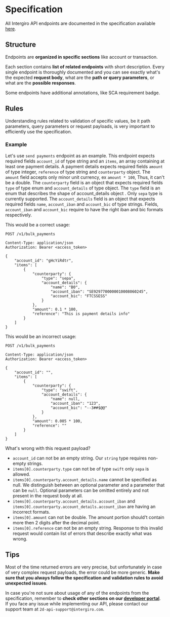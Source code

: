 # Specification

All Intergiro API endpoints are documented in the specification available [here](https://2d.intergiro.com/v1/docs).

## Structure

Endpoints are **organized in specific sections** like account or transaction.

Each section contains **list of related endpoints** with short description.
Every single endpoint is thoroughly documented and you can see exactly what's the expected **request body**, what are the **path or query parameters**, or what are the **possible responses**.

Some endpoints have additional annotations, like SCA requirement badge.

## Rules

Understanding rules related to validation of specific values, be it path parameters, query parameters or request payloads, is very important to efficiently use the specification.

### Example

Let's use `send payments` endpoint as an example. This endpoint expects required fields `account_id` of type string and an `items`, an array containing at least one payment details. A payment details expects required fields `amount` of type integer, `reference` of type string and `counterparty` object. The `amount` field accepts only minor unit currency, ex `amount * 100`, Thus, it can't be a double. The `counterparty` field is an object that expects required fields `type` of type enum and `account_details` of type object. The `type` field is an enum that describes the shape of account_details object . Only `sepa` type is currently supported. The `account_details` field is an object that expects required fields `name`, `account_iban` and `account_bic` of type strings. Fields, `account_iban` and `account_bic` require to have the right iban and bic formats respectively.

This would be a correct usage:

```{1,7,8}
POST /v1/bulk_payments

Content-Type: application/json
Authorization: Bearer <access_token>

{
	"account_id": "gHcYiRdtr",
	"items": [
		{
			"counterparty": {
				"type": "sepa",
				"account_details": {
					"name": "B0",
					"account_iban": "SE9297700000010008060245",
					"account_bic": "FTCSSESS"
				}
			},
			"amount": 0.1 * 100,
			"reference": "This is payment details info"
		}
	]
}
```

This would be an incorrect usage:

```{1,7,8}
POST /v1/bulk_payments

Content-Type: application/json
Authorization: Bearer <access_token>

{
	"account_id": "",
	"items": [
		{
			"counterparty": {
				"type": "swift",
				"account_details": {
					"name": null,
					"account_iban": "123",
					"account_bic": "--3##$@@"
				}
			},
			"amount": 0.005 * 100,
			"reference": ""
		}
	]
}

```

What's wrong with this request payload?

- `account_id` can not be an empty string. Our `string` type requires non-empty strings.
- `items[0].counterparty.type` can not be of type `swift` only `sepa` is allowed.
- `items[0].counterparty.account_details.name` cannot be specified as null. We distinguish between an optional parameter and a parameter that can be `null`. Optional parameters can be omitted entirely and not present in the request body at all.
- `items[0].counterparty.account_details.account_iban` and `items[0].counterparty.account_details.account_iban` are having an incorrect formats.
- `items[0].amount` can not be double. The amount portion should't contain more then 2 digits after the decimal point.
- `items[0].reference` can not be an empty string.
Response to this invalid request would contain list of errors that describe exactly what was wrong.

## Tips

Most of the time returned errors are very precise, but unfortunately in case of very complex request payloads, the error could be more generic.
**Make sure that you always follow the specification and validation rules to avoid unexpected issues**.

In case you're not sure about usage of any of the endpoints from the specification, remember to **check other sections on our [developer portal](/2d)**.
If you face any issue while implementing our API, please contact our support team at `2d-api-support@intergiro.com`.
